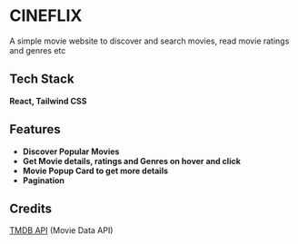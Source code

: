 # CINEFLIX

A simple movie website to discover and search movies, read movie ratings and genres etc

## Tech Stack

**React, Tailwind CSS**

## Features

- **Discover Popular Movies**
- **Get Movie details, ratings and Genres on hover and click**
- **Movie Popup Card to get more details**
- **Pagination**

## Credits

[TMDB API](https://developer.themoviedb.org/reference/ "TMDB API") (Movie Data API)
